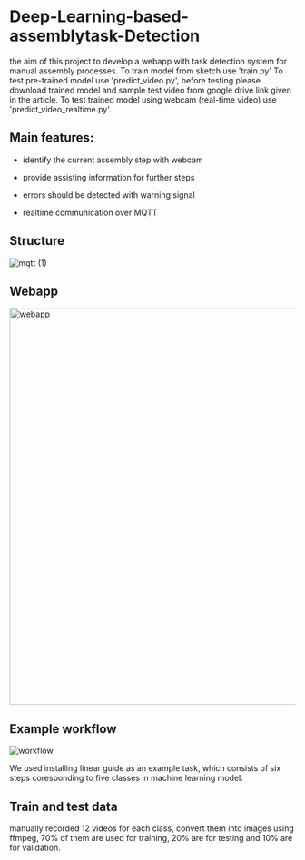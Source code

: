 # Deep-Learning-based-assemblytask-Detection
the aim of this project to develop a webapp with task detection system for manual assembly processes.
To train model from sketch use 'train.py' To test pre-trained model use 'predict_video.py', before testing please download trained model and sample test video from google drive link given in the article.
To test trained model using webcam (real-time video) use 'predict_video_realtime.py'.

## Main features:
<ul>
<li><p>identify the current assembly step with webcam</p></li>
<li><p>provide assisting information for further steps</p></li>
<li><p>errors should be detected with warning signal</p></li>
<li><p>realtime communication over MQTT</p></li>
</ul>

## Structure
![mqtt (1)](https://user-images.githubusercontent.com/51397883/89799627-03fb4980-db2e-11ea-8abe-438b8ab11e9d.png)

## Webapp
<img width="700" alt="webapp" src="https://user-images.githubusercontent.com/51397883/89800436-16c24e00-db2f-11ea-9fb1-eb498297fff1.png">

## Example workflow
![workflow](https://user-images.githubusercontent.com/51397883/89799946-65231d00-db2e-11ea-9721-47f30f1e2f08.png)

We used installing linear guide as an example task, which consists of six steps coresponding to five classes in machine learning model. 

## Train and test data
manually recorded 12 videos for each class, convert them into images using ffmpeg, 70% of them are used for training, 20% are for testing and 10% are for validation.

